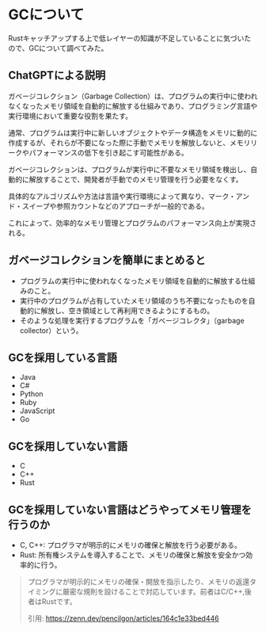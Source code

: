 # GCについて

Rustキャッチアップする上で低レイヤーの知識が不足していることに気づいたので、GCについて調べてみた。

## ChatGPTによる説明

ガベージコレクション（Garbage Collection）は、プログラムの実行中に使われなくなったメモリ領域を自動的に解放する仕組みであり、プログラミング言語や実行環境において重要な役割を果たす。

通常、プログラムは実行中に新しいオブジェクトやデータ構造をメモリに動的に作成するが、それらが不要になった際に手動でメモリを解放しないと、メモリリークやパフォーマンスの低下を引き起こす可能性がある。

ガベージコレクションは、プログラムが実行中に不要なメモリ領域を検出し、自動的に解放することで、開発者が手動でのメモリ管理を行う必要をなくす。

具体的なアルゴリズムや方法は言語や実行環境によって異なり、マーク・アンド・スイープや参照カウントなどのアプローチが一般的である。

これによって、効率的なメモリ管理とプログラムのパフォーマンス向上が実現される。

## ガベージコレクションを簡単にまとめると

- プログラムの実行中に使われなくなったメモリ領域を自動的に解放する仕組みのこと。
- 実行中のプログラムが占有していたメモリ領域のうち不要になったものを自動的に解放し、空き領域として再利用できるようにするもの。
- そのような処理を実行するプログラムを「ガベージコレクタ」（garbage collector）という。

## GCを採用している言語

- Java
- C#
- Python
- Ruby
- JavaScript
- Go

## GCを採用していない言語

- C
- C++
- Rust

## GCを採用していない言語はどうやってメモリ管理を行うのか

- C, C++: プログラマが明示的にメモリの確保と解放を行う必要がある。
- Rust: 所有権システムを導入することで、メモリの確保と解放を安全かつ効率的に行う。

> プログラマが明示的にメモリの確保・開放を指示したり、メモリの返還タイミングに厳密な規則を設けることで対応しています。前者はC/C++,後者はRustです。
>
> 引用: https://zenn.dev/pencilgon/articles/164c1e33bed446
